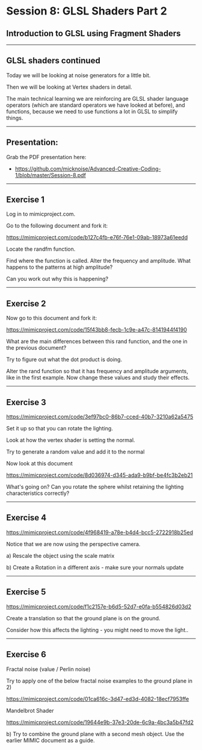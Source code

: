 # Session 8: GLSL Shaders Part 2

## Introduction to GLSL using Fragment Shaders

---
## GLSL shaders continued

Today we will be looking at noise generators for a little bit.

Then we will be looking at Vertex shaders in detail.

The main technical learning we are reinforcing are GLSL shader language operators (which are standard operators we have looked at before), and functions, because we need to use functions a lot in GLSL to simplify things.

---

## Presentation:

Grab the PDF presentation here:

- https://github.com/micknoise/Advanced-Creative-Coding-1/blob/master/Session-8.pdf

---

## Exercise 1

Log in to mimicproject.com.

Go to the following document and fork it:

https://mimicproject.com/code/b127c4fb-e76f-76e1-09ab-18973a61eedd

Locate the randfm function.

Find where the function is called. Alter the frequency and amplitude. What happens to the patterns at high amplitude?

Can you work out why this is happening?

---

## Exercise 2

Now go to this document and fork it:

https://mimicproject.com/code/15f43bb8-fecb-1c9e-a47c-8141944f4190

What are the main differences between this rand function, and the one in the previous document?

Try to figure out what the dot product is doing.

Alter the rand function so that it has frequency and amplitude arguments, like in the first example. Now change these values and study their effects.

---

## Exercise 3

https://mimicproject.com/code/3ef97bc0-86b7-cced-40b7-3210a62a5475

Set it up so that you can rotate the lighting.

Look at how the vertex shader is setting the normal.

Try to generate a random value and add it to the normal

Now look at this document

https://mimicproject.com/code/8d036974-d345-ada9-b9bf-be4fc3b2eb21

What's going on? Can you rotate the sphere whilst retaining the lighting characteristics correctly?

---

## Exercise 4

https://mimicproject.com/code/4f968419-a78e-b4d4-bcc5-2722918b25ed

Notice that we are now using the perspective camera.

a) Rescale the object using the scale matrix

b) Create a Rotation in a different axis - make sure your normals update

---

## Exercise 5

https://mimicproject.com/code/f1c2157e-b6d5-52d7-e0fa-b554826d03d2

Create a translation so that the ground plane is on the ground.

Consider how this affects the lighting - you might need to move the light..

---

## Exercise 6

Fractal noise (value / Perlin noise)

Try to apply one of the below fractal noise examples to the ground plane in 2)

https://mimicproject.com/code/01ca616c-3d47-ed3d-4082-18ecf7953ffe

Mandelbrot Shader

https://mimicproject.com/code/19644e9b-37e3-20de-6c9a-4bc3a5b47fd2

b) Try to combine the ground plane with a second mesh object. Use the earlier MIMIC document as a guide.
